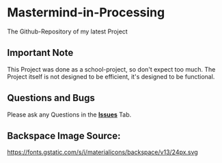 # Mastermind-in-Processing
The Github-Repository of my latest Project

## Important Note
This Project was done as a school-project, so don't expect too much.
The Project itself is not designed to be efficient, it's designed to be functional.
## Questions and Bugs
Please ask any Questions in the **[Issues](https://github.com/Quatschbanone/Mastermind-in-Processing/issues)** Tab.

## Backspace Image Source: 
https://fonts.gstatic.com/s/i/materialicons/backspace/v13/24px.svg
